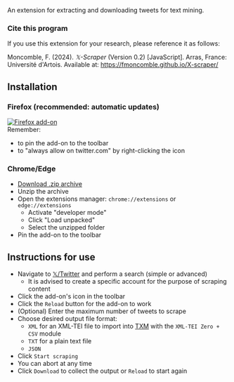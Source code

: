 An extension for extracting and downloading tweets for text mining.  
  
### Cite this program
If you use this extension for your research, please reference it as follows:  
  
Moncomble, F. (2024). *𝕏-Scraper* (Version 0.2) [JavaScript]. Arras, France: Université d'Artois. Available at: https://fmoncomble.github.io/X-scraper/


## Installation
### Firefox (recommended: automatic updates)
[![Firefox add-on](https://github.com/fmoncomble/Figaro_extractor/assets/59739627/e4df008e-1aac-46be-a216-e6304a65ba97)](https://github.com/fmoncomble/X-scraper/releases/latest/download/x-scraper.xpi)  
Remember:
- to pin the add-on to the toolbar
- to "always allow on twitter.com" by right-clicking the icon

### Chrome/Edge
- [Download .zip archive](https://github.com/fmoncomble/X-scraper/releases/latest/download/x-scraper.zip)
- Unzip the archive
- Open the extensions manager: `chrome://extensions` or `edge://extensions`
  - Activate "developer mode"
  - Click "Load unpacked"
  - Select the unzipped folder
- Pin the add-on to the toolbar
 
## Instructions for use
- Navigate to [𝕏/Twitter](https://x.com/) and perform a search (simple or advanced)
    - It is advised to create a specific account for the purpose of scraping content
- Click the add-on's icon in the toolbar
- Click the `Reload` button for the add-on to work
- (Optional) Enter the maximum number of tweets to scrape
- Choose desired output file format:
    - `XML` for an XML-TEI file to import into [TXM](https://txm.gitpages.huma-num.fr/textometrie/) with the `XML-TEI Zero + CSV` module
    - `TXT` for a plain text file
    - `JSON`
- Click `Start scraping`
- You can abort at any time
- Click `Download` to collect the output or `Reload` to start again 